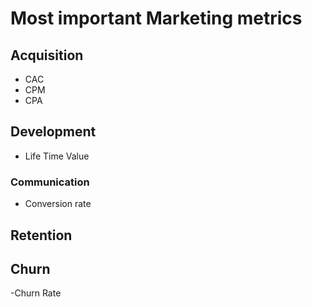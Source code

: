 # Most important Marketing metrics
## Acquisition 
- CAC
- CPM
- CPA

## Development
- Life Time Value 
### Communication 
- Conversion rate


## Retention 

## Churn
 -Churn Rate

